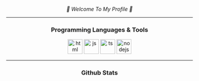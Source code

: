 <p align="center">
  <i>
    👋 Welcome To My Profile 👋
  </i>
</p>

-------------------------------------------------------

<h3 align="center">Programming Languages & Tools</h3>
<p align="center"> <img src="https://upload.wikimedia.org/wikipedia/commons/thumb/6/61/HTML5_logo_and_wordmark.svg/1200px-HTML5_logo_and_wordmark.svg.png" alt="html" width=40 height=40> <img src="https://upload.wikimedia.org/wikipedia/commons/thumb/9/99/Unofficial_JavaScript_logo_2.svg/480px-Unofficial_JavaScript_logo_2.svg.png" alt="js" width=40 height=40> <img src="https://iconape.com/wp-content/png_logo_vector/typescript.png" alt="ts" width=40 height=40> <img src="https://i.pinimg.com/originals/17/87/60/1787600aa6afb88ce9ec7f0bf847b854.png" alt="nodejs" width=40 height=40> </p>

-------------------------------------------------------

<h3 align="center">Github Stats</h3>
